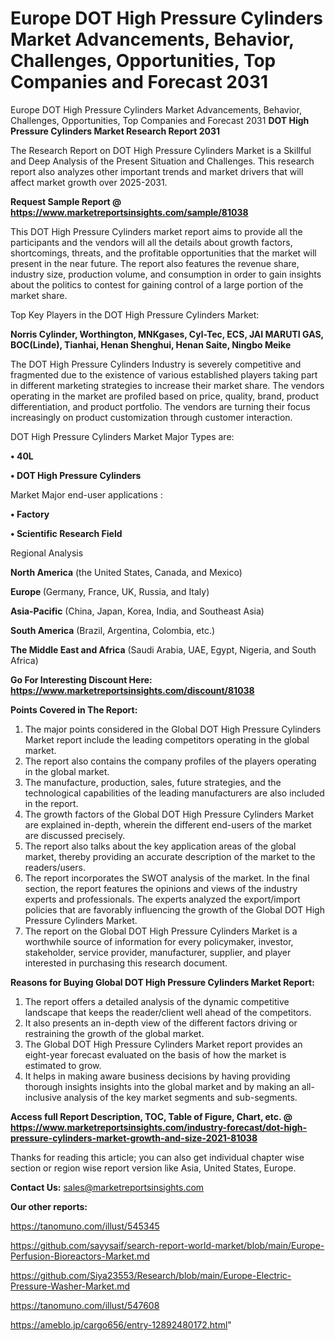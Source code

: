 # Europe DOT High Pressure Cylinders Market Advancements, Behavior, Challenges, Opportunities, Top Companies and Forecast 2031
Europe DOT High Pressure Cylinders Market Advancements, Behavior, Challenges, Opportunities, Top Companies and Forecast 2031
<strong>DOT High Pressure Cylinders Market Research Report 2031</strong>

The Research Report on DOT High Pressure Cylinders Market is a Skillful and Deep Analysis of the Present Situation and Challenges. This research report also analyzes other important trends and market drivers that will affect market growth over 2025-2031.

<strong>Request Sample Report @ <a href=https://www.marketreportsinsights.com/sample/81038>https://www.marketreportsinsights.com/sample/81038</a></strong>

This DOT High Pressure Cylinders market report aims to provide all the participants and the vendors will all the details about growth factors, shortcomings, threats, and the profitable opportunities that the market will present in the near future. The report also features the revenue share, industry size, production volume, and consumption in order to gain insights about the politics to contest for gaining control of a large portion of the market share.

Top Key Players in the DOT High Pressure Cylinders Market:

<strong>Norris Cylinder, Worthington, MNKgases, Cyl-Tec, ECS, JAI MARUTI GAS, BOC(Linde), Tianhai, Henan Shenghui, Henan Saite, Ningbo Meike</strong>

The DOT High Pressure Cylinders Industry is severely competitive and fragmented due to the existence of various established players taking part in different marketing strategies to increase their market share. The vendors operating in the market are profiled based on price, quality, brand, product differentiation, and product portfolio. The vendors are turning their focus increasingly on product customization through customer interaction.

DOT High Pressure Cylinders Market Major Types are:

<strong>• 40L

• DOT High Pressure Cylinders</strong>

Market Major end-user applications :

<strong>• Factory

• Scientific Research Field</strong>

Regional Analysis

</u><strong><b>North America</b></strong> (the United States, Canada, and Mexico)

<strong><b>Europe </b></strong>(Germany, France, UK, Russia, and Italy)

<strong><b>Asia-Pacific</b></strong> (China, Japan, Korea, India, and Southeast Asia)

<strong><b>South America</b></strong> (Brazil, Argentina, Colombia, etc.)

<strong><b>The Middle East and Africa</b></strong> (Saudi Arabia, UAE, Egypt, Nigeria, and South Africa)

<strong>Go For Interesting Discount Here: <a href=https://www.marketreportsinsights.com/discount/81038>https://www.marketreportsinsights.com/discount/81038</a></strong>

<strong>Points Covered in The Report:</strong>
<ol>
  <li>The major points considered in the Global DOT High Pressure Cylinders Market report include the leading competitors operating in the global market.</li>
  <li>The report also contains the company profiles of the players operating in the global market.</li>
  <li>The manufacture, production, sales, future strategies, and the technological capabilities of the leading manufacturers are also included in the report.</li>
  <li>The growth factors of the Global DOT High Pressure Cylinders Market are explained in-depth, wherein the different end-users of the market are discussed precisely.</li>
  <li>The report also talks about the key application areas of the global market, thereby providing an accurate description of the market to the readers/users.</li>
  <li>The report incorporates the SWOT analysis of the market. In the final section, the report features the opinions and views of the industry experts and professionals. The experts analyzed the export/import policies that are favorably influencing the growth of the Global DOT High Pressure Cylinders Market.</li>
  <li>The report on the Global DOT High Pressure Cylinders Market is a worthwhile source of information for every policymaker, investor, stakeholder, service provider, manufacturer, supplier, and player interested in purchasing this research document.</li>
</ol>
<strong>Reasons for Buying Global DOT High Pressure Cylinders Market Report:</strong>

<ol>
  <li>The report offers a detailed analysis of the dynamic competitive landscape that keeps the reader/client well ahead of the competitors.</li>
  <li>It also presents an in-depth view of the different factors driving or restraining the growth of the global market.</li>
  <li>The Global DOT High Pressure Cylinders Market report provides an eight-year forecast evaluated on the basis of how the market is estimated to grow.</li>
  <li>It helps in making aware business decisions by having providing thorough insights insights into the global market and by making an all-inclusive analysis of the key market segments and sub-segments.</li>
</ol>
<strong>Access full Report Description, TOC, Table of Figure, Chart, etc. @ <a href=https://www.marketreportsinsights.com/industry-forecast/dot-high-pressure-cylinders-market-growth-and-size-2021-81038>https://www.marketreportsinsights.com/industry-forecast/dot-high-pressure-cylinders-market-growth-and-size-2021-81038</a></strong>


Thanks for reading this article; you can also get individual chapter wise section or region wise report version like Asia, United States, Europe.

<strong>Contact Us:</strong>
sales@marketreportsinsights.com

<strong>Our other reports:</strong>

<a href=https://tanomuno.com/illust/545345>https://tanomuno.com/illust/545345</a>

<a href=https://github.com/sayysaif/search-report-world-market/blob/main/Europe-Perfusion-Bioreactors-Market.md>https://github.com/sayysaif/search-report-world-market/blob/main/Europe-Perfusion-Bioreactors-Market.md</a>

<a href=https://github.com/Siya23553/Research/blob/main/Europe-Electric-Pressure-Washer-Market.md>https://github.com/Siya23553/Research/blob/main/Europe-Electric-Pressure-Washer-Market.md</a>

<a href=https://tanomuno.com/illust/547608>https://tanomuno.com/illust/547608</a>

<a href=https://ameblo.jp/cargo656/entry-12892480172.html>https://ameblo.jp/cargo656/entry-12892480172.html</a>"
